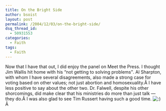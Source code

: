 ```yaml
---
title: On the Bright Side
author: bsoist
layout: post
permalink: /2004/12/03/on-the-bright-side/
dsq_thread_id:
  - 50931553
categories:
  - Faith
tags:
  - Faith
---
```

Now that I have that out, I did enjoy the panel on Meet the Press. I thought Jim Wallis hit home with his <q>not getting to solving problems</q>. Al Sharpton, with whom I have several disagreements, also made a strong case for voting based on other values; not just abortion and homosexuality.Â I have less positive to say about the other two. Dr. Falwell, despite his other shorcomings, did make clear that his ministries do more than just talk &#8212; they do.Â I was also glad to see Tim Russert having such a good time. <img src='http://archive.whsjr.soistmann.com/oped/wp-includes/images/smilies/icon_smile.gif' alt=':)' class='wp-smiley' /> Â 